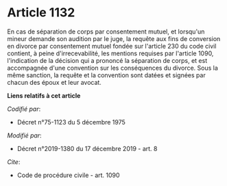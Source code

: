 # Article 1132

En cas de séparation de corps par consentement mutuel, et lorsqu'un mineur demande son audition par le juge, la requête aux
fins de conversion en divorce par consentement mutuel fondée sur l'article 230 du code civil contient, à peine
d'irrecevabilité, les mentions requises par l'article 1090, l'indication de la décision qui a prononcé la séparation de
corps, et est accompagnée d'une convention sur les conséquences du divorce. Sous la même sanction, la requête et la
convention sont datées et signées par chacun des époux et leur avocat.

**Liens relatifs à cet article**

_Codifié par_:

  - Décret n°75-1123 du 5 décembre 1975

_Modifié par_:

  - Décret n°2019-1380 du 17 décembre 2019 - art. 8

_Cite_:

  - Code de procédure civile - art. 1090
